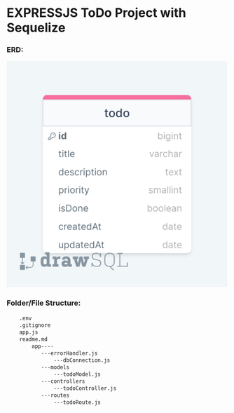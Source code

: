 # EXPRESSJS ToDo Project with Sequelize

### ERD:

![ERD](./erdTodoAPI.png)

### Folder/File Structure:

```
    .env
    .gitignore
    app.js
    readme.md
        app----
           ---errorHandler.js
               ---dbConnection.js
           ---models
               ---todoModel.js
           ---controllers
               ---todoController.js
           ---routes
               ---todoRoute.js
```
